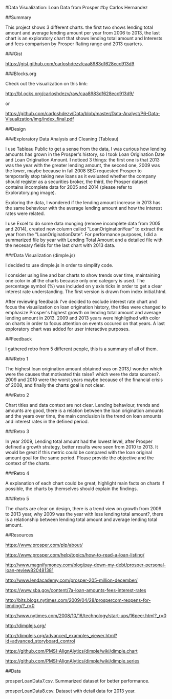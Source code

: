 #Data Visualization: Loan Data from Prosper
#by Carlos Hernandez

##Summary

This project shows 3 different charts. the first two shows lending total amount and average lending amount per year from 2006 to 2013, the last chart is an exploratory chart that shows lending total amount and Interests and fees comparison by Prosper Rating range and 2013 quarters.

###Gist

https://gist.github.com/carloshdezv/caa8983df628ecc913d9

###Blocks.org

Check out the visualization on this link:

http://bl.ocks.org/carloshdezv/raw/caa8983df628ecc913d9/

or

https://github.com/carloshdezv/Data/blob/master/Data-Analyst/P6-Data-Visualization/img/index_final.pdf

##Design

###Exploratory Data Analysis and Cleaning (Tableau)

I use Tableau Public to get a sense from the data, I was curious how lending amounts has grown in the Prosper's history, so I took Loan Origination Date and Loan Origination Amount. I noticed 3 things: the first one is that 2013 was the year with the greater lending amount, the second one, 2009 was the lower, maybe because in fall 2008 SEC requested Prosper to temporarily stop taking new loans as it evaluated whether the company should register as a securities broker, the third, the Prosper dataset contains incomplete data for 2005 and 2014 (please refer to Exploratory.png image).

Exploring the data, I wondered if the lending amount increase in 2013 has the same behaviour with the average lending amount and how the interest rates were related.

I use Excel to do some data munging (remove incomplete data from 2005 and 2014), created new column called "LoanOriginationYear" to extract the year from the "LoanOriginationDate". For performance purposes, I did a summarized file by year with Lending Total Amount and a detailed file  with the necesary fields for the last chart with 2013 data.


###Data Visualization (dimple.js)

I decided to use dimple.js in order to simplify code.

I consider using line  and bar charts to show trends over time, maintaining one color in all the charts because only one category is used.  The percentage symbol (%) was included on y axis ticks in order to get a clear interest rate understanding. The first version is drawn from index initial.html.

After reviewing feedback I've decided to exclude interest rate chart and focus the visualization on loan origination history, the titles were changed to emphasize Prosper's highest growth on lending total amount and average lending amount in 2013. 2009 and 2013 years were highligthed with color on charts in order to focus attention on events occured on that years. A last exploratory chart was added for user interactive purposes.

##Feedback

I gathered retro from 5 different people, this is a summary of all of them.

###Retro 1

The highest loan origination amount obtained was on 2013,I wonder which were the causes that motivated this raise? which were the data sources?. 2009 and 2010 were the worst years maybe because of the financial crisis of 2008, and finally the charts goal is not clear.

###Retro 2

Chart titles and data context are not clear. Lending behaviour, trends and amounts are good, there is a relation between the loan origination amounts and the years over time, the main conclusion is the trend on loan amounts and interest rates in the defined period.

###Retro 3

In year 2009, Lending total amount had the lowest level, after Prosper defined a growth strategy, better results were seen from 2010 to 2013. It would be great if this metric could be compared with the loan original amount goal for the same period. Please provide the objective and the context of the charts.

###Retro 4

A explanation of each chart could be great, highlight main facts on charts if possible, the charts by themselves should explain the findings.

###Retro 5

The charts are clear on design, there is a trend view on growth from 2009 to 2013 year, why 2009 was the year with less lending total amount?, there is a relationship between lending total amount and average lending total amount.

##Resources

https://www.prosper.com/plp/about/

https://www.prosper.com/help/topics/how-to-read-a-loan-listing/

http://www.magnifymoney.com/blog/pay-down-my-debt/prosper-personal-loan-review820481381

http://www.lendacademy.com/prosper-205-million-december/

https://www.sba.gov/content/7a-loan-amounts-fees-interest-rates

http://bits.blogs.nytimes.com/2009/04/28/prospercom-reopens-for-lending/?_r=0

http://www.nytimes.com/2008/10/16/technology/start-ups/16peer.html?_r=0

http://dimplejs.org/

http://dimplejs.org/advanced_examples_viewer.html?id=advanced_storyboard_control

https://github.com/PMSI-AlignAlytics/dimple/wiki/dimple.chart

https://github.com/PMSI-AlignAlytics/dimple/wiki/dimple.series

##Data

prosperLoanData7.csv. Summarized dataset for better performance.

prosperLoanData8.csv. Dataset with detail data for 2013 year.
